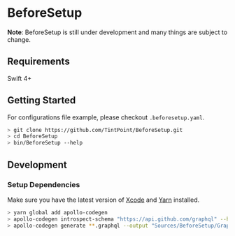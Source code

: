 # BeforeSetup

**Note**: BeforeSetup is still under development and many things are subject to change.

## Requirements

Swift 4+

## Getting Started

For configurations file example, please checkout `.beforesetup.yaml`.

```bash
> git clone https://github.com/TintPoint/BeforeSetup.git
> cd BeforeSetup
> bin/BeforeSetup --help
```

## Development

### Setup Dependencies

Make sure you have the latest version of [Xcode](https://developer.apple.com/xcode/) and [Yarn](https://yarnpkg.com) installed.

```bash
> yarn global add apollo-codegen
> apollo-codegen introspect-schema "https://api.github.com/graphql" --header "Authorization: Bearer <token>"
> apollo-codegen generate **.graphql --output "Sources/BeforeSetup/GraphQL/API.swift"
```
